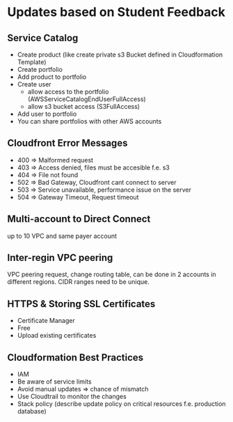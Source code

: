 # Updates based on Student Feedback

## Service Catalog

- Create product (like create private s3 Bucket defined in Cloudformation Template)
- Create portfolio
- Add product to portfolio
- Create user 
    - allow access to the portfolio (AWSServiceCatalogEndUserFullAccess)
    - allow s3 bucket access (S3FullAccess)
- Add user to portfolio
- You can share portfolios with other AWS accounts

## Cloudfront Error Messages

- 400 => Malformed request
- 403 => Access denied, files must be accesible f.e. s3
- 404 => File not found
- 502 => Bad Gateway, Cloudfront cant connect to server
- 503 => Service unavailable, performance issue on the server
- 504 => Gateway Timeout, Request timeout

## Multi-account to Direct Connect

up to 10 VPC and same payer account

## Inter-regin VPC peering

VPC peering request, change routing table, can be done in 2 accounts in different regions.
CIDR ranges need to be unique.

## HTTPS & Storing SSL Certificates

- Certificate Manager
- Free
- Upload existing certificates

## Cloudformation Best Practices

- IAM
- Be aware of service limits
- Avoid manual updates => chance of mismatch
- Use Cloudtrail to monitor the changes
- Stack policy (describe update policy on critical resources f.e. production database)


